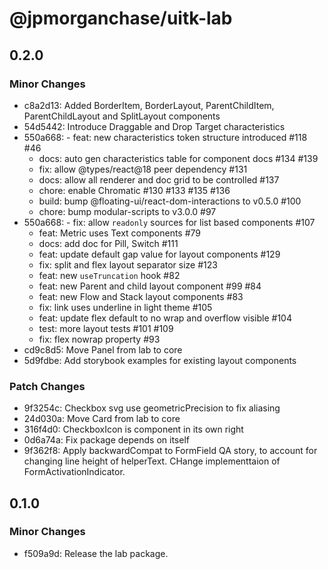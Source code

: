 # @jpmorganchase/uitk-lab

## 0.2.0

### Minor Changes

- c8a2d13: Added BorderItem, BorderLayout, ParentChildItem, ParentChildLayout and SplitLayout components
- 54d5442: Introduce Draggable and Drop Target characteristics
- 550a668: - feat: new characteristics token structure introduced #118 #46
  - docs: auto gen characteristics table for component docs #134 #139
  - fix: allow @types/react@18 peer dependency #131
  - docs: allow all renderer and doc grid to be controlled #137
  - chore: enable Chromatic #130 #133 #135 #136
  - build: bump @floating-ui/react-dom-interactions to v0.5.0 #100
  - chore: bump modular-scripts to v3.0.0 #97
- 550a668: - fix: allow `readonly` sources for list based components #107
  - feat: Metric uses Text components #79
  - docs: add doc for Pill, Switch #111
  - feat: update default gap value for layout components #129
  - fix: split and flex layout separator size #123
  - feat: new `useTruncation` hook #82
  - feat: new Parent and child layout component #99 #84
  - feat: new Flow and Stack layout components #83
  - fix: link uses underline in light theme #105
  - feat: update flex default to no wrap and overflow visible #104
  - test: more layout tests #101 #109
  - fix: flex nowrap property #93
- cd9c8d5: Move Panel from lab to core
- 5d9fdbe: Add storybook examples for existing layout components

### Patch Changes

- 9f3254c: Checkbox svg use geometricPrecision to fix aliasing
- 24d030a: Move Card from lab to core
- 316f4d0: CheckboxIcon is component in its own right
- 0d6a74a: Fix package depends on itself
- 9f362f8: Apply backwardCompat to FormField QA story, to account for changing line height of helperText. CHange implementtaion of FormActivationIndicator.

## 0.1.0

### Minor Changes

- f509a9d: Release the lab package.
